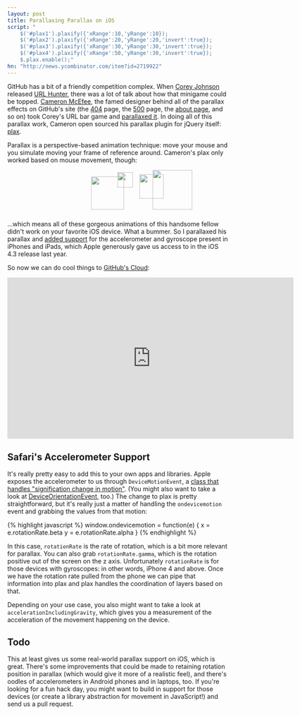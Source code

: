 ```yaml
---
layout: post
title: Parallaxing Parallax on iOS
script: "
    $('#plax1').plaxify({'xRange':10,'yRange':10});
    $('#plax2').plaxify({'xRange':20,'yRange':20,'invert':true});
    $('#plax3').plaxify({'xRange':30,'yRange':30,'invert':true});
    $('#plax4').plaxify({'xRange':50,'yRange':30,'invert':true});
    $.plax.enable();"
hn: "http://news.ycombinator.com/item?id=2719922"
---
```


<script type="text/javascript" src="/javascript/plax.js"></script>

GitHub has a bit of a friendly competition complex. When [Corey
Johnson](http://twitter.com/probablycorey) released [URL
Hunter](http://probablyinteractive.com/url-hunter), there was a lot of talk
about how that minigame could be topped. [Cameron
McEfee](http://twitter.com/cameronmcefee), the famed designer behind all of the
parallax effects on GitHub's site (the [404](https://github.com/404) page, the
[500](https://github.com/500) page, the [about page](https://github.com/about),
and so on) took Corey's URL bar game and [parallaxed
it](http://cameronmcefee.com/parallax-url/). In doing all of this parallax
work, Cameron open sourced his parallax plugin for jQuery itself:
[plax](https://github.com/cameronmcefee/plax).

Parallax is a perspective-based animation technique: move your mouse and you
simulate moving your frame of reference around. Cameron's plax only worked
based on mouse movement, though:

<div style="position: relative; height: 100px; z-index: 1">
  <a href="http://twitter.com/holman"><img src="http://gravatar.com/avatar/6f63cde8b16b035280ca615f621a6c8c?s=142" width="35" style="position: absolute; top: 05px; left: 250px; display: inline" id="plax1" /></a>
  <a href="http://twitter.com/holman"><img src="http://gravatar.com/avatar/6f63cde8b16b035280ca615f621a6c8c?s=142" width="55" style="position: absolute; top: 10px; left: 300px; display: inline" id="plax2" /></a>
  <a href="http://twitter.com/holman"><img src="http://gravatar.com/avatar/6f63cde8b16b035280ca615f621a6c8c?s=142" width="75" style="position: absolute; top: 15px; left: 190px; display: inline" id="plax3" /></a>
  <a href="http://twitter.com/holman"><img src="http://gravatar.com/avatar/6f63cde8b16b035280ca615f621a6c8c?s=142" width="90" style="position: absolute; top: 0px; left: 330px; display: inline" id="plax4" /></a>
</div>

...which means all of these gorgeous animations of this handsome fellow didn't
work on your favorite iOS device. What a bummer. So I parallaxed his parallax
and [added support](https://github.com/cameronmcefee/plax/pull/6) for the
accelerometer and gyroscope present in iPhones and iPads, which Apple
generously gave us access to in the iOS 4.3 release last year.

So now we can do cool things to [GitHub's Cloud](http://cloud.github.com):

<iframe src="http://player.vimeo.com/video/25872573" width="650" height="366" frameborder="0"></iframe>

## Safari's Accelerometer Support

It's really pretty easy to add this to your own apps and libraries. Apple
exposes the accelerometer to us through `DeviceMotionEvent`, a [class that
handles "signification change in
motion"](http://developer.apple.com/library/safari/#documentation/SafariDOMAdditions/Reference/DeviceMotionEventClassRef/DeviceMotionEvent/DeviceMotionEvent.html).
(You might also want to take a look at
[DeviceOrientationEvent](http://developer.apple.com/library/safari/documentation/SafariDOMAdditions/Reference/DeviceOrientationEventClassRef/DeviceOrientationEvent/DeviceOrientationEvent.html),
too.) The change to plax is pretty straightforward, but it's really just a
matter of handling the `ondevicemotion` event and grabbing the values from that
motion:

{% highlight javascript %}
window.ondevicemotion = function(e) {
  x = e.rotationRate.beta
  y = e.rotationRate.alpha
}
{% endhighlight %}

In this case, `rotationRate` is the rate of rotation, which is a bit more
relevant for parallax. You can also grab `rotationRate.gamma`, which is the
rotation positive out of the screen on the z axis. Unfortunately `rotationRate`
is for those devices with gyroscopes: in other words, iPhone 4 and above. Once
we have the rotation rate pulled from the phone we can pipe that information
into plax and plax handles the coordination of layers based on that.

Depending on your use case, you also might want to take a look at
`accelerationIncludingGravity`, which gives you a measurement of the
acceleration of the movement happening on the device.

## Todo

This at least gives us some real-world parallax support on iOS, which is great.
There's some improvements that could be made to retaining rotation position in
parallax (which would give it more of a realistic feel), and there's oodles of
accelerometers in Android phones and in laptops, too. If you're looking for a
fun hack day, you might want to build in support for those devices (or create a
library abstraction for movement in JavaScript!) and send us a pull request.
